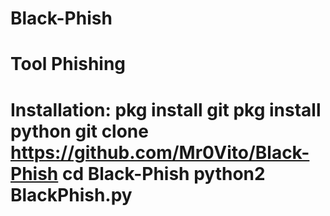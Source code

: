 # Black-Phish
Tool Phishing
============
Installation:
pkg install git
pkg install python
git clone https://github.com/Mr0Vito/Black-Phish
cd Black-Phish
python2 BlackPhish.py
=====================
